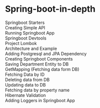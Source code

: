 # Spring-boot-in-depth
Springboot Starters <br/>
Creating Simple API<br/>
Running Springboot App<br/>
Springboot Devtools<br/>
Project Lombok <br/> 
Architecture and Example<br/>
Adding Postgresql and JPA Dependency<br/>
Creating Springboot Components<br/>
Saving Department Entity to DB<br/>
GetMapping (Fetching data form DB)<br/>
Fetching Data by ID<br/>
Deleting data from DB<br/>
Updating data to DB<br/>
Fetching data by property name<br/>
Hibernate Validation<br/>
Adding Loggers in Springboot App<br/>
